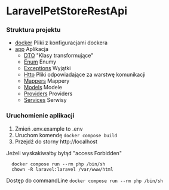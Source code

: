 # LaravelPetStoreRestApi

### Struktura projektu

- [docker](../docker-laravel-main/docker) Pliki z konfiguracjami dockera
- [app](src/app)  Aplikacja
    - [DTO](src/app/DTO) "Klasy transformujące"
    - [Enum](src/app/Enum) Enumy
    - [Exceptions](src/app/Exceptions) Wyjątki
    - [Http](src/app/Http) Pliki odpowiadające za warstwę komunikacji
    - [Mappers](src/app/Mappers) Mappery
    - [Models](src/app/Models) Modele
    - [Providers](src/app/Providers) Providers
    - [Services](src/app/Services) Serwisy
### Uruchomienie aplikacji
1. Zmień .env.example to .env
2. Uruchom komendę ```docker compose build```
3. Przejdź do storny http://localhost

Jeżeli wyskakiwałby byłąd "access Forbidden"
```
  docker compose run --rm php /bin/sh
  chown -R laravel:laravel /var/www/html
```

Dostęp do commandLine
```docker compose run --rm php /bin/sh```


  

